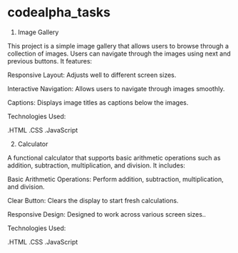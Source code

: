 # codealpha_tasks

1. Image Gallery

   
This project is a simple image gallery that allows users to browse through a collection of images. Users can navigate through the images using next and previous buttons. It features:

Responsive Layout: Adjusts well to different screen sizes.

Interactive Navigation: Allows users to navigate through images smoothly.

Captions: Displays image titles as captions below the images.

Technologies Used:

.HTML
.CSS
.JavaScript



2. Calculator


A functional calculator that supports basic arithmetic operations such as addition, subtraction, multiplication, and division. It includes:

Basic Arithmetic Operations: Perform addition, subtraction, multiplication, and division.

Clear Button: Clears the display to start fresh calculations.

Responsive Design: Designed to work across various screen sizes..

Technologies Used:

.HTML
.CSS
.JavaScript



